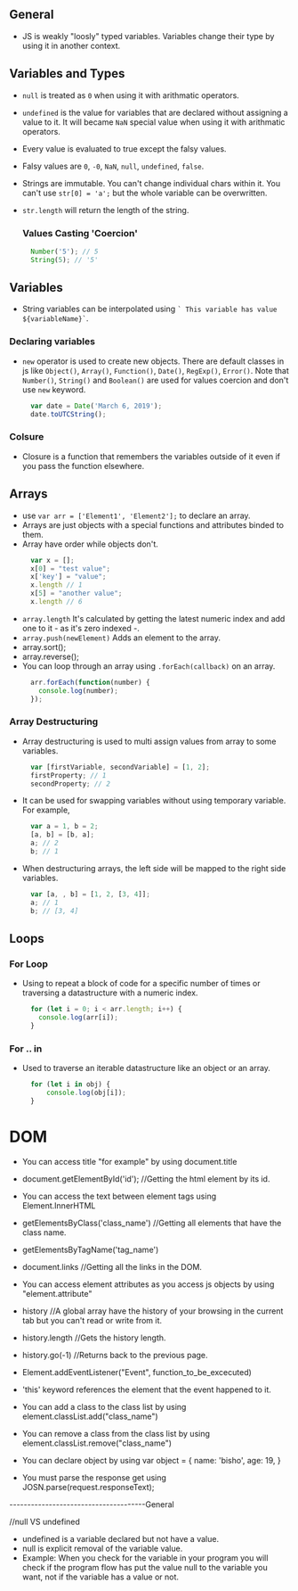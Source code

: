 ## General
- JS is weakly "loosly" typed variables. Variables change their type by using it in another context.

## Variables and Types

- ```null``` is treated as ```0``` when using it with arithmatic operators.
- ```undefined``` is the value for variables that are declared without assigning a value to it. It will became ```NaN``` special value when using it with arithmatic operators.
- Every value is evaluated to true except the falsy values.
- Falsy values are ```0```, ```-0```, ```NaN```, ```null```, ```undefined```, ```false```.
- Strings are immutable. You can't change individual chars within it. You can't use ```str[0] = 'a';``` but the whole variable can be overwritten.
- ```str.length``` will return the length of the string.

  ### Values Casting 'Coercion'

  ```javascript
    Number('5'); // 5
    String(5); // '5'
  ```

## Variables

- String variables can be interpolated using ``` ` This variable has value ${variableName}` ```.

### Declaring variables

- ```new``` operator is used to create new objects. There are default classes in js like ```Object()```, ```Array()```, ```Function()```, ```Date()```, ```RegExp()```, ```Error()```. Note that ```Number()```, ```String()``` and ```Boolean()``` are used for values coercion and don't use ```new``` keyword.
  ```javascript
    var date = Date('March 6, 2019');
    date.toUTCString();
  ```
### Colsure

- Closure is a function that remembers the variables outside of it even if you pass the function elsewhere.

## Arrays

- use ```var arr = ['Element1', 'Element2'];``` to declare an array.
- Arrays are just objects with a special functions and attributes binded to them.
- Array have order while objects don't.
  ```javascript
    var x = [];
    x[0] = "test value";
    x['key'] = "value";
    x.length // 1
    x[5] = "another value";
    x.length // 6
  ```
- ```array.length``` It's calculated by getting the latest numeric index and add one to it - as it's zero indexed -.
- ```array.push(newElement)``` Adds an element to the array.
- array.sort();
- array.reverse();
- You can loop through an array using ```.forEach(callback)``` on an array.
  ```javascript
    arr.forEach(function(number) {
      console.log(number);
    });
  ```

### Array Destructuring

- Array destructuring is used to multi assign values from array to some variables.
  ```javascript
    var [firstVariable, secondVariable] = [1, 2];
    firstProperty; // 1
    secondProperty; // 2
  ```
- It can be used for swapping variables without using temporary variable. For example,
  ```javascript
    var a = 1, b = 2;
    [a, b] = [b, a];
    a; // 2
    b; // 1
  ```
- When destructuring arrays, the left side will be mapped to the right side variables.
  ```javascript
    var [a, , b] = [1, 2, [3, 4]];
    a; // 1
    b; // [3, 4]
  ```
## Loops

### For Loop

- Using to repeat a block of code for a specific number of times or traversing a datastructure with a numeric index.
  ```javascript
    for (let i = 0; i < arr.length; i++) {
      console.log(arr[i]);
    }
  ```

### For .. in

- Used to traverse an iterable datastructure like an object or an array.
  ```javascript
    for (let i in obj) {
        console.log(obj[i]);
    }
  ```

# DOM
- You can access title "for example" by using document.title
- document.getElementById('id'); //Getting the html element by its id.
- You can access the text between element tags using Element.InnerHTML
- getElementsByClass('class_name') //Getting all elements that have the class name.
- getElementsByTagName('tag_name')
- document.links //Getting all the links in the DOM.
- You can access element attributes as you access js objects by using "element.attribute"
- history //A global array have the history of your browsing in the current tab but you can't read or write from it.
- history.length //Gets the history length.
- history.go(-1) //Returns back to the previous page.
- Element.addEventListener("Event", function_to_be_excecuted)
- 'this' keyword references the element that the event happened to it.
- You can add a class to the class list by using element.classList.add("class_name")
- You can remove a class from the class list by using element.classList.remove("class_name")


- You can declare object by using
  var object = {
    name: 'bisho',
    age: 19,
  }

- You must parse the response get using JOSN.parse(request.responseText);

--------------------------------------General

//null VS undefined
- undefined is a variable declared but not have a value.
- null is explicit removal of the variable value.
- Example: When you check for the variable in your program you will check if the program flow has put the value null to the variable you want, not if the variable has a value or not.
